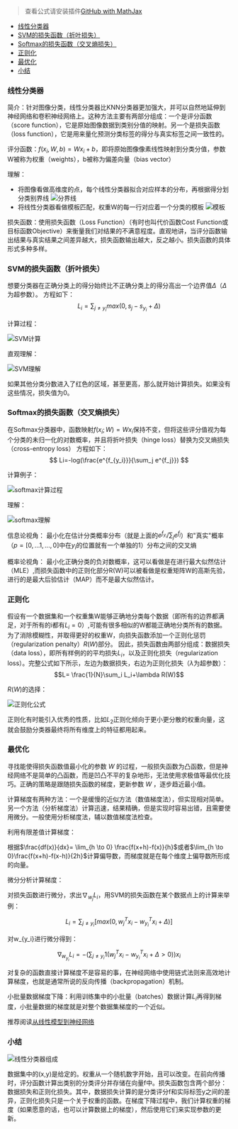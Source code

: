 > 查看公式请安装插件[GitHub with MathJax](https://chrome.google.com/webstore/detail/github-with-mathjax/ioemnmodlmafdkllaclgeombjnmnbima)

<!-- TOC -->

- [线性分类器](#线性分类器)
- [SVM的损失函数（折叶损失）](#svm的损失函数折叶损失)
- [Softmax的损失函数（交叉熵损失）](#softmax的损失函数交叉熵损失)
- [正则化](#正则化)
- [最优化](#最优化)
- [小结](#小结)

<!-- /TOC -->

### 线性分类器
简介：针对图像分类，线性分类器比KNN分类器更加强大，并可以自然地延伸到神经网络和卷积神经网络上。这种方法主要有两部分组成：一个是评分函数（score function），它是原始图像数据到类别分值的映射。另一个是损失函数（loss function），它是用来量化预测分类标签的得分与真实标签之间一致性的。

评分函数：$f(x_i,W,b)=Wx_i+b$，即将原始图像像素线性映射到分类分值，参数W被称为权重（weights），b被称为偏差向量（bias vector）

理解：
* 将图像看做高维度的点，每个线性分类器拟合对应样本的分布，再根据得分划分类别界线
![分界线](image/线性分类器理解1.jpeg)
* 将线性分类器看做模板匹配，权重W的每一行对应着一个分类的模板
![模板](image/线性分类器理解2.jpg)

损失函数：使用损失函数（Loss Function）（有时也叫代价函数Cost Function或目标函数Objective）来衡量我们对结果的不满意程度。直观地讲，当评分函数输出结果与真实结果之间差异越大，损失函数输出越大，反之越小。损失函数的具体形式多种多样。

### SVM的损失函数（折叶损失）
想要分类器在正确分类上的得分始终比不正确分类上的得分高出一个边界值$\Delta$（$\Delta$为超参数）。
方程如下：
$$L_i=\sum_{j \neq y_i}max(0,s_j-s_{y_i}+\Delta)$$

计算过程：

![SVM计算](image/SVM计算过程.png)

直观理解：

![SVM理解](image/SVM理解.jpg)

如果其他分类分数进入了红色的区域，甚至更高，那么就开始计算损失。如果没有这些情况，损失值为0。
### Softmax的损失函数（交叉熵损失）
在Softmax分类器中，函数映射$f(x_i;W)=Wx_i$保持不变，但将这些评分值视为每个分类的未归一化的对数概率，并且将折叶损失（hinge loss）替换为交叉熵损失（cross-entropy loss）
方程如下：
$$ Li=-log(\frac{e^{f_{y_i}}}{\sum_j e^{f_j}}) $$

计算例子：

![softmax计算过程](image/softmax计算.png)

理解：

![softmax理解](image/softmax理解.png)

信息论视角：
最小化在估计分类概率分布（就是上面的$e^{f_{y_i}}/\sum_je^{f_j}$）和"真实"概率（$p=[0,...1,...,0]$中在$y_i$的位置就有一个单独的1）分布之间的交叉熵

概率论视角：
最小化正确分类的负对数概率，这可以看做是在进行最大似然估计（MLE）,而损失函数中的正则化部分R(W)可以被看做是权重矩阵W的高斯先验，进行的是最大后验估计（MAP）而不是最大似然估计。

### 正则化

假设有一个数据集和一个权重集W能够正确地分类每个数据（即所有的边界都满足，对于所有的i都有$L_i=0$）,可能有很多相似的W都能正确地分类所有的数据。为了消除模糊性，并取得更好的权重W，向损失函数添加一个正则化惩罚（regularization penalty）$R(W)$部分。
因此，损失函数由两部分组成：数据损失（data loss），即所有样例的的平均损失$L_i$，以及正则化损失（regularization loss）。完整公式如下所示，左边为数据损失，右边为正则化损失（$\lambda$为超参数）：
$$L= \frac{1}{N}\sum_i L_i+\lambda R(W)$$

$R(W)$的选择：

![正则化公式](image/正则化公式.png)

正则化有时能引入优秀的性质，比如$L_2$正则化倾向于更小更分散的权重向量，这就会鼓励分类器最终将所有维度上的特征都用起来。

### 最优化
寻找能使得损失函数值最小化的参数 $W$ 的过程，一般损失函数为凸函数，但是神经网络不是简单的凸函数，而是凹凸不平的复杂地形，无法使用求极值等最优化技巧。正确的策略是跟随损失函数的梯度，更新参数 $W$ ，逐步趋近最小值。

计算梯度有两种方法：一个是缓慢的近似方法（数值梯度法），但实现相对简单。另一个方法（分析梯度法）计算迅速，结果精确，但是实现时容易出错，且需要使用微分。一般使用分析梯度法，辅以数值梯度法检查。

利用有限差值计算梯度：

根据$\frac{df(x)}{dx}= \lim_{h \to 0} \frac{f(x+h)-f(x)}{h}$或者$\lim_{h \to 0}\frac{f(x+h)-f(x-h)}{2h}$计算偏导数，而梯度就是在每个维度上偏导数所形成的向量。

微分分析计算梯度：

对损失函数进行微分，求出$\nabla_{w_j}L_i$，用SVM的损失函数在某个数据点上的计算来举例：

$$L_i=\sum_{j \neq y_i}[max(0,w^T_j x_i-w^T_{y_i}x_i+\Delta)]$$

对w_{y_i}进行微分得到：

$$\nabla_{w_{y_i}}L_i=-(\sum_{j \neq y_i}1(w^T_j x_i-w^T_{y_i} x_i+\Delta>0))x_i$$

对复杂的函数直接计算梯度不是容易的事，在神经网络中使用链式法则来高效地计算梯度，也就是通常所说的反向传播（backpropagation）机制。

小批量数据梯度下降：利用训练集中的小批量（batches）数据计算$L_i$再得到梯度，小批量数据的梯度就是对整个数据集梯度的一个近似。

推荐阅读[从线性模型到神经网络](http://simtalk.cn/2016/08/23/%E4%BB%8E%E7%BA%BF%E6%80%A7%E6%A8%A1%E5%9E%8B%E5%88%B0%E7%A5%9E%E7%BB%8F%E7%BD%91%E7%BB%9C/)
### 小结

![线性分类器组成](image/线性分类器组成.png)

数据集中的(x,y)是给定的。权重从一个随机数字开始，且可以改变。在前向传播时，评分函数计算出类别的分类评分并存储在向量f中。损失函数包含两个部分：数据损失和正则化损失。其中，数据损失计算的是分类评分f和实际标签y之间的差异，正则化损失只是一个关于权重的函数。在梯度下降过程中，我们计算权重的梯度（如果愿意的话，也可以计算数据上的梯度），然后使用它们来实现参数的更新。